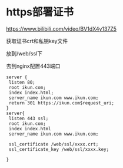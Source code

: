 # https部署证书



https://www.bilibili.com/video/BV1dX4y137Z5



获取证书crt和私钥key文件

放到/web/ssl下

去到nginx配置443端口

```
server {
 listen 80;
 root ikun.com;
 index index.html;
 server_name ikun.com www.ikun.com;
 return 301 https://ikun.com$request_uri;
}
server{
 listen 443 ssl;
 root ikun.com;
 index index.html
 server_name ikun.com www.ikun.com;
 
 ssl_certificate /web/ssl/xxxx.crt;
 ssl_certificate_key /web/ssl/xxxx.key;
 
}
```

